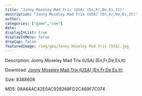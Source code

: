 ```yaml
---
title: "Jonny Moseley Mad Trix (USA) (En,Fr,De,Es,It)"
description: "Jonny Moseley Mad Trix (USA) (En,Fr,De,Es,It)"
author: 
categories: ["game","rom"]
date: 
displayInList: true
displayInMenu: false
dropCap: false
featuredImage: /img/gba/Jonny Moseley Mad Trix [USA].jpg
---
```


Description: Jonny Moseley Mad Trix (USA) (En,Fr,De,Es,It)

Download: <a style="text-decoration:underline;" href="https://mega.nz/#!nTZyVaIK!zQCd1yRpFVjOWgvv9tDWKn2kSQG9Bi6nJe2gdfp7B5Y" target = "_blank" rel = "nofollow" > Jonny Moseley Mad Trix (USA) (En,Fr,De,Es,It)</a>

Size: 8388608

MD5: 08A64AC42E0AC926269FD2C469F7C074

